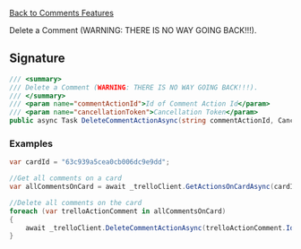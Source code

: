 [Back to Comments Features](TrelloClient#comments-features)

Delete a Comment (WARNING: THERE IS NO WAY GOING BACK!!!).

## Signature
```cs
/// <summary>
/// Delete a Comment (WARNING: THERE IS NO WAY GOING BACK!!!).
/// </summary>
/// <param name="commentActionId">Id of Comment Action Id</param>
/// <param name="cancellationToken">Cancellation Token</param>
public async Task DeleteCommentActionAsync(string commentActionId, CancellationToken cancellationToken = default) {...}
```
### Examples

```cs
var cardId = "63c939a5cea0cb006dc9e9dd";

//Get all comments on a card
var allCommentsOnCard = await _trelloClient.GetActionsOnCardAsync(cardId, new List<string> { TrelloDotNet.Model.Webhook.WebhookActionTypes.CommentCard },1000);

//Delete all comments on the card
foreach (var trelloActionComment in allCommentsOnCard)
{
    await _trelloClient.DeleteCommentActionAsync(trelloActionComment.Id);
}
```